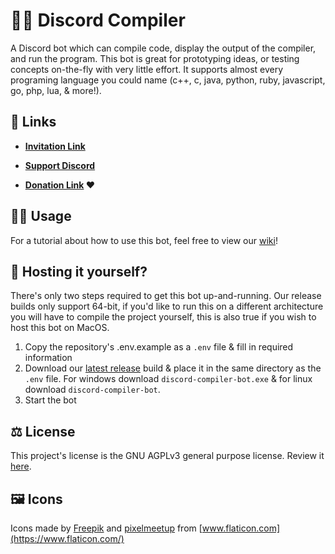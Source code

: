 # 👩‍💻 Discord Compiler
A Discord bot which can compile code, display the output of the compiler, and run the program. This bot is great for prototyping ideas, or testing concepts on-the-fly with very little effort. It supports almost every programing language you could name (c++, c, java, python, ruby, javascript, go, php, lua, & more!). 

## 🔗 Links
 - **[Invitation Link](https://discord.com/oauth2/authorize?client_id=504095380166803466&permissions=379968&scope=applications.commands%20bot)**
 
 - **[Support Discord](https://discord.gg/ExraTaJ)**
 
 - **[Donation Link](https://donatebot.io/checkout/505721414662225921) ❤️**

## 👩‍🏫 Usage
For a tutorial about how to use this bot, feel free to view our [wiki](https://github.com/Headline/discord-compiler-bot/wiki/1.-Getting-Started)!

## 🔰 Hosting it yourself?
There's only two steps required to get this bot up-and-running. Our release builds only support 64-bit, if you'd like to run this on a different architecture you will have to compile the project yourself, this is also true if you wish to host this bot on MacOS.
1) Copy the repository's .env.example as a `.env` file & fill in required information
2) Download our [latest release](https://github.com/Headline/discord-compiler-bot/releases/) build & place it in the same directory as the `.env` file. For windows download `discord-compiler-bot.exe` & for linux download `discord-compiler-bot`.
3) Start the bot

## ⚖️ License
This project's license is the GNU AGPLv3 general purpose license. Review it [here](https://github.com/Headline/discord-compiler-bot/blob/master/LICENSE).

## 🖼️ Icons
Icons made by [Freepik](https://www.flaticon.com/authors/freepik) and [pixelmeetup](https://www.flaticon.com/authors/pixelmeetup) from [www.flaticon.com](https://www.flaticon.com/)
